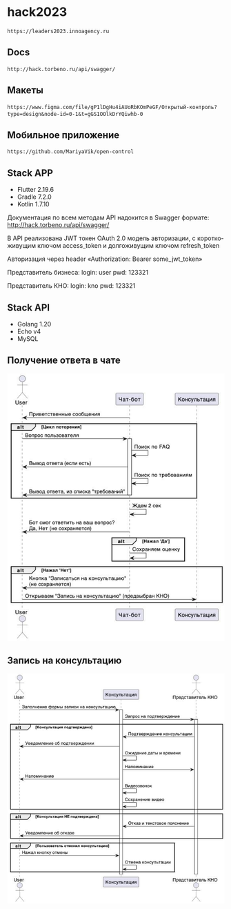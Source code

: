 # hack2023
```
https://leaders2023.innoagency.ru
```

## Docs
```
http://hack.torbeno.ru/api/swagger/
```

## Макеты
```
https://www.figma.com/file/gP1lDgHu4iAUoRbKOmPeGF/Открытый-контроль?type=design&node-id=0-1&t=gGS1OOlkDrYQiwhb-0
```

## Мобильное приложение
```
https://github.com/MariyaVik/open-control
```
## Stack APP
- Flutter 2.19.6
- Gradle 7.2.0
- Kotlin 1.7.10

Документация по всем методам API надохится в Swagger формате: http://hack.torbeno.ru/api/swagger/

В API реализована JWT токен OAuth 2.0 модель авторизации, с коротко-живущим ключом access_token и долгоживущим ключом refresh_token

Авторизация через header «Authorization: Bearer some_jwt_token»

Представитель бизнеса: 
login: user
pwd: 123321

Представитель КНО:
login: kno
pwd: 123321

## Stack API
- Golang 1.20
- Echo v4
- MySQL

## Получение ответа в чате
![image](2023-05-27-22.06.10.jpg)

## Запись на консультацию
![image](2023-05-27-22.06.18.jpg)